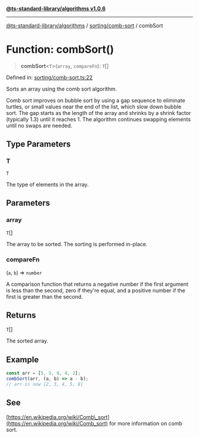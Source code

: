 [**@ts-standard-library/algorithms v1.0.6**](../../../README.md)

***

[@ts-standard-library/algorithms](../../../modules.md) / [sorting/comb-sort](../README.md) / combSort

# Function: combSort()

> **combSort**\<`T`\>(`array`, `compareFn`): `T`[]

Defined in: [sorting/comb-sort.ts:22](https://github.com/gabaudette/ts-stdlib/blob/4a412e6fb273dc9fcab54b84c05921f52dac4b3f/packages/algorithms/src/sorting/comb-sort.ts#L22)

Sorts an array using the comb sort algorithm.

Comb sort improves on bubble sort by using a gap sequence to eliminate turtles, or small values near the end of the list,
which slow down bubble sort. The gap starts as the length of the array and shrinks by a shrink factor (typically 1.3)
until it reaches 1. The algorithm continues swapping elements until no swaps are needed.

## Type Parameters

### T

`T`

The type of elements in the array.

## Parameters

### array

`T`[]

The array to be sorted. The sorting is performed in-place.

### compareFn

(`a`, `b`) => `number`

A comparison function that returns a negative number if the first argument is less than the second,
                   zero if they're equal, and a positive number if the first is greater than the second.

## Returns

`T`[]

The sorted array.

## Example

```typescript
const arr = [5, 3, 8, 4, 2];
combSort(arr, (a, b) => a - b);
// arr is now [2, 3, 4, 5, 8]
```

## See

[https://en.wikipedia.org/wiki/Comb\_sort](https://en.wikipedia.org/wiki/Comb_sort) for more information on comb sort.
